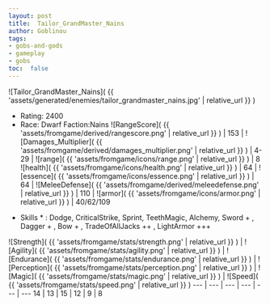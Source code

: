 ```yaml
---
layout: post
title:  Tailor_GrandMaster_Nains
author: Goblinou
tags:
- gobs-and-gods
- gameplay
- gobs
toc:  false
---
```


![Tailor_GrandMaster_Nains]( {{ 'assets/generated/enemies/tailor_grandmaster_nains.jpg' | relative_url }} )
- Rating: 2400
- Race: Dwarf  Faction:Nains
![RangeScore]( {{ 'assets/fromgame/derived/rangescore.png' | relative_url }} ) | 153 | ![Damages_Multiplier]( {{ 'assets/fromgame/derived/damages_multiplier.png' | relative_url }} ) | 4-29 | ![range]( {{ 'assets/fromgame/icons/range.png' | relative_url }} ) | 8
![health]( {{ 'assets/fromgame/icons/health.png' | relative_url }} ) | 64 | ![essence]( {{ 'assets/fromgame/icons/essence.png' | relative_url }} ) | 64 | ![MeleeDefense]( {{ 'assets/fromgame/derived/meleedefense.png' | relative_url }} ) | 110 | ![armor]( {{ 'assets/fromgame/icons/armor.png' | relative_url }} ) | 40/62/109
* Skills * : Dodge, CriticalStrike, Sprint, TeethMagic, Alchemy, Sword + , Dagger + , Bow + , TradeOfAllJacks ++ , LightArmor +++ 

![Strength]( {{ 'assets/fromgame/stats/strength.png' | relative_url }} ) | ![Agility]( {{ 'assets/fromgame/stats/agility.png' | relative_url }} ) | ![Endurance]( {{ 'assets/fromgame/stats/endurance.png' | relative_url }} ) | ![Perception]( {{ 'assets/fromgame/stats/perception.png' | relative_url }} ) | ![Magic]( {{ 'assets/fromgame/stats/magic.png' | relative_url }} ) | ![Speed]( {{ 'assets/fromgame/stats/speed.png' | relative_url }} )
--- | --- | --- | --- | --- | ---
14 | 13 | 15 | 12 | 9 | 8
